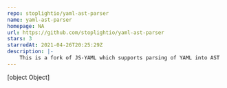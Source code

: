 ```yaml
---
repo: stoplightio/yaml-ast-parser
name: yaml-ast-parser
homepage: NA
url: https://github.com/stoplightio/yaml-ast-parser
stars: 3
starredAt: 2021-04-26T20:25:29Z
description: |-
    This is a fork of JS-YAML which supports parsing of YAML into AST
---
```


[object Object]
